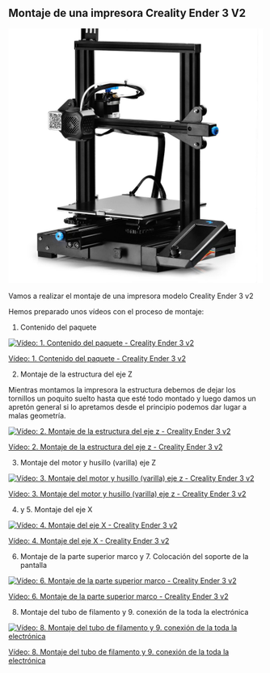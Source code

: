 ## Montaje de una impresora Creality Ender 3 V2



![Creality Ender 3 v2](./images/CrealityEnder3_v2.jpg)

Vamos a realizar el montaje de una impresora modelo Creality Ender 3 v2

Hemos preparado unos vídeos con el proceso de montaje:

1. Contenido del paquete

[![Vídeo: 1. Contenido del paquete - Creality Ender 3 v2](https://img.youtube.com/vi/ecF1Wcj-Lac/0.jpg)](https://youtu.be/ecF1Wcj-Lac)

[Vídeo: 1. Contenido del paquete - Creality Ender 3 v2](https://youtu.be/ecF1Wcj-Lac)

2. Montaje de la estructura del eje Z

Mientras montamos la impresora la estructura debemos de dejar los tornillos un poquito suelto hasta que esté todo montado y luego damos un apretón general si lo apretamos desde el principio podemos dar lugar a malas geometría.

[![Vídeo: 2.  Montaje de la estructura del eje z - Creality Ender 3 v2](https://img.youtube.com/vi/Ca5jGEw7FR0/0.jpg)](https://youtu.be/Ca5jGEw7FR0)

[Vídeo: 2.  Montaje de la estructura del eje z - Creality Ender 3 v2](https://youtu.be/Ca5jGEw7FR0)

3. Montaje del motor y husillo (varilla) eje Z

[![Vídeo: 3. Montaje del motor y husillo (varilla) eje z - Creality Ender 3 v2](https://img.youtube.com/vi/CP_7gxNAkTE/0.jpg)](https://youtu.be/CP_7gxNAkTE)

[Vídeo: 3. Montaje del motor y husillo (varilla) eje z - Creality Ender 3 v2](https://youtu.be/CP_7gxNAkTE)

4. y 5. Montaje del eje X 

[![Vídeo: 4. Montaje del eje X - Creality Ender 3 v2](https://img.youtube.com/vi/E3fmx8-NnmM/0.jpg)](https://youtu.be/E3fmx8-NnmM)

[Vídeo: 4. Montaje del eje X - Creality Ender 3 v2](https://youtu.be/E3fmx8-NnmM)

6.  Montaje de la parte superior marco y 7. Colocación del soporte de la pantalla 

[![Vídeo: 6.  Montaje de la parte superior marco - Creality Ender 3 v2](https://img.youtube.com/vi/xCToFKOjU-g/0.jpg)](https://youtu.be/xCToFKOjU-g)

[Vídeo: 6.  Montaje de la parte superior marco - Creality Ender 3 v2](https://youtu.be/xCToFKOjU-g)

8. Montaje del tubo de filamento y 9. conexión de la toda la electrónica

[![Vídeo: 8. Montaje del tubo de filamento y 9. conexión de la toda la electrónica](https://img.youtube.com/vi/isPwK-X9OUI/0.jpg)](https://youtu.be/isPwK-X9OUI)

[Vídeo: 8. Montaje del tubo de filamento y 9. conexión de la toda la electrónica](https://youtu.be/isPwK-X9OUI)

